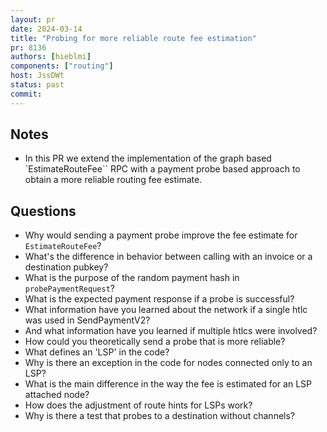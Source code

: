 ```yaml
---
layout: pr
date: 2024-03-14    
title: "Probing for more reliable route fee estimation"
pr: 8136
authors: [hieblmi]
components: ["routing"]
host: JssDWt
status: past
commit:
---
```


## Notes

* In this PR we extend the implementation of the graph based `EstimateRouteFee`` RPC with a payment probe based approach to obtain a more reliable routing fee estimate.

## Questions

- Why would sending a payment probe improve the fee estimate for `EstimateRouteFee`?
- What's the difference in behavior between calling with an invoice or a destination pubkey? 
- What is the purpose of the random payment hash in `probePaymentRequest`?
- What is the expected payment response if a probe is successful?
- What information have you learned about the network if a single htlc was used in SendPaymentV2?
- And what information have you learned if multiple htlcs were involved?
- How could you theoretically send a probe that is more reliable?
- What defines an 'LSP' in the code? 
- Why is there an exception in the code for nodes connected only to an LSP?
- What is the main difference in the way the fee is estimated for an LSP attached node?
- How does the adjustment of route hints for LSPs work?
- Why is there a test that probes to a destination without channels?